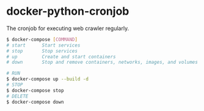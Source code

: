 # docker-python-cronjob

The cronjob for executing web crawler regularly.

```bash
$ docker-compose [COMMAND]
# start      Start services
# stop       Stop services
# up         Create and start containers
# down       Stop and remove containers, networks, images, and volumes

# RUN
$ docker-compose up --build -d
# STOP
$ docker-compose stop
# DELETE
$ docker-compose down
```
